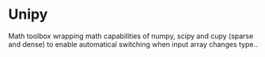 # Unipy
Math toolbox wrapping math capabilities of numpy, scipy and cupy (sparse and dense) to enable automatical switching when input array changes type..
